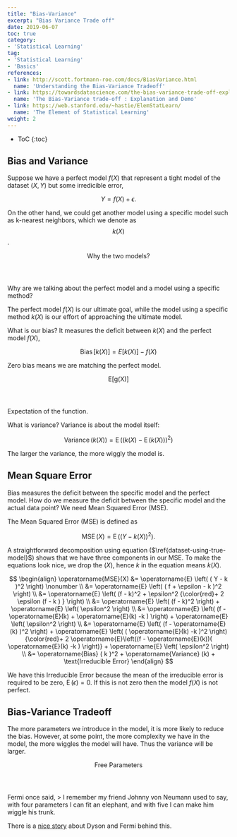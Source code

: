 ```yaml
---
title: "Bias-Variance"
excerpt: "Bias Variance Trade off"
date: 2019-06-07
toc: true
category:
- 'Statistical Learning'
tag:
- 'Statistical Learning'
- 'Basics'
references:
- link: http://scott.fortmann-roe.com/docs/BiasVariance.html
  name: 'Understanding the Bias-Variance Tradeoff'
- link: https://towardsdatascience.com/the-bias-variance-trade-off-explanation-and-demo-8f462f8d6326
  name: 'The Bias-Variance trade-off : Explanation and Demo'
- link: https://web.stanford.edu/~hastie/ElemStatLearn/
  name: 'The Element of Statistical Learning'
weight: 2
---
```


* ToC
{:toc}

## Bias and Variance

Suppose we have a perfect model $f(X)$ that represent a tight model of the dataset $(X,Y)$ but some irredicible error,

$$
\begin{equation}
Y = f(X) + \epsilon.
\label{dataset-using-true-model}
\end{equation}
$$

On the other hand, we could get another model using a specific model such as k-nearest neighbors, which we denote as $$k(X)$$.

<div class="card">
<header class="card-header">
<p class="card-header-title card-toggle">Why the two models?</p>
</header>
<div class="card-content is-hidden">
<div class="content" markdown="1">

Why are we talking about the perfect model and a model using a specific method?

The perfect model $f(X)$ is our ultimate goal, while the model using a specific method $k(X)$ is our effort of approaching the ultimate model.

</div>
</div>
</div>

What is our bias? It measures the deficit between $k(X)$ and the perfect model $f(X)$,

$$
\operatorname{Bias}[k(X)] = E[k(X)] - f(X)
$$

Zero bias means we are matching the perfect model.

<div class="card">
<header class="card-header">
<p class="card-header-title card-toggle">E[g(X)]</p>
</header>
<div class="card-content is-hidden">
<div class="content">
Expectation of the function.
</div>
</div>
</div>

What is variance? Variance is about the model itself:

$$
\operatorname{Variance} ( k(X) ) = \operatorname{E} \left( ( k(X) - \operatorname{E}( k(X) ) )^2 \right)
$$

The larger the variance, the more wiggly the model is.


## Mean Square Error

Bias measures the deficit between the specific model and the perfect model. How do we measure the deficit between the specific model and the actual data point? We need Mean Squared Error (MSE).

The Mean Squared Error (MSE) is defined as

$$
\begin{equation}
\operatorname{MSE}(X) = \operatorname{E} \left( ( Y - k(X) )^2  \right).
\end{equation}
$$

A straightforward decomposition using equation ($\ref{dataset-using-true-model}$) shows that we have three components in our MSE. To make the equations look nice, we drop the $(X)$, hence $k$ in the equation means $k(X)$.

$$
\begin{align}
\operatorname{MSE}(X) &= \operatorname{E} \left( ( Y - k )^2  \right) \nonumber \\
&=  \operatorname{E} \left( ( f + \epsilon - k )^2  \right)  \\
&= \operatorname{E} \left(  (f - k)^2 + \epsilon^2 {\color{red}+ 2 \epsilon (f - k ) } \right) \\
&= \operatorname{E} \left(  (f - k)^2 \right)  + \operatorname{E} \left( \epsilon^2 \right) \\
&= \operatorname{E} \left( (f - \operatorname{E}(k) +  \operatorname{E}(k) -k )  \right) + \operatorname{E} \left( \epsilon^2 \right) \\
&= \operatorname{E} \left( (f - \operatorname{E}(k) )^2 \right) + \operatorname{E} \left( ( \operatorname{E}(k) -k  )^2 \right) {\color{red}+ 2 \operatorname{E}\left((f - \operatorname{E}(k))( \operatorname{E}(k) -k ) \right)} + \operatorname{E} \left( \epsilon^2 \right) \\
&= \operatorname{Bias} ( k )^2 + \operatorname{Variance} (k) + \text{Irreducible Error}
\end{align}
$$

We have this Irreducible Error because the mean of the irreducible error is required to be zero, $\operatorname{E}(\epsilon)=0$. If this is not zero then the model $f(X)$ is not perfect.


## Bias-Variance Tradeoff

The more parameters we introduce in the model, it is more likely to reduce the bias. However, at some point, the more complexity we have in the model, the more wiggles the model will have. Thus the variance will be larger.

<div class="card">
<header class="card-header">
<p class="card-header-title card-toggle">Free Parameters</p>
</header>
<div class="card-content is-hidden">
<div class="content">
Fermi once said,
> I remember my friend Johnny von Neumann used to say, with four parameters I can fit an elephant, and with five I can make him wiggle his trunk.

There is a [nice story](http://lilith.fisica.ufmg.br/~dsoares/fdyson.htm) about Dyson and Fermi behind this.
</div>
</div>
</div>